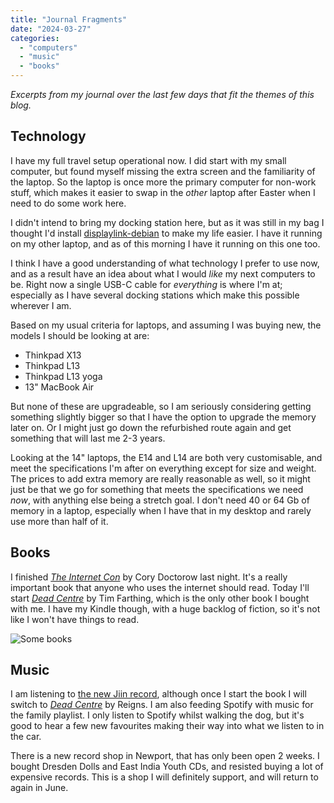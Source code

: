 ```yaml
---
title: "Journal Fragments"
date: "2024-03-27"
categories: 
  - "computers"
  - "music"
  - "books"
---
```

_Excerpts from my journal over the last few days that fit the themes of this blog._

## Technology

I have my full travel setup operational now. I did start with my small computer, but found myself missing the extra screen and the familiarity of the laptop. So the laptop is once more the primary computer for non-work stuff, which makes it easier to swap in the _other_ laptop after Easter when I need to do some work here.

I didn't intend to bring my docking station here, but as it was still in my bag I thought I'd install [displaylink-debian](https://github.com/AdnanHodzic/displaylink-debian/tree/master) to make my life easier. I have it running on my other laptop, and as of this morning I have it running on this one too.

I think I have a good understanding of what technology I prefer to use now, and as a result have an idea about what I would _like_ my next computers to be. Right now a single USB-C cable for _everything_ is where I'm at; especially as I have several docking stations which make this possible wherever I am.

Based on my usual criteria for laptops, and assuming I was buying new, the models I should be looking at are:

* Thinkpad X13
* Thinkpad L13
* Thinkpad L13 yoga
* 13" MacBook Air

But none of these are upgradeable, so I am seriously considering getting something slightly bigger so that I have the option to upgrade the memory later on. Or I might just go down the refurbished route again and get something that will last me 2-3 years.

Looking at the 14" laptops, the E14 and L14 are both very customisable, and meet the specifications I'm after on everything except for size and weight. The prices to add extra memory are really reasonable as well, so it might just be that we go for something that meets the specifications we need _now_, with anything else being a stretch goal. I don't need 40 or 64 Gb of memory in a laptop, especially when I have that in my desktop and rarely use more than half of it.

## Books

I finished [_The Internet Con_](https://craphound.com/internetcon/) by Cory Doctorow last night. It's a really important book that anyone who uses the internet should read. Today I'll start [_Dead Centre_](https://reignsofwessex.bandcamp.com/album/dead-centre) by Tim Farthing, which is the only other book I bought with me. I have my Kindle though, with a huge backlog of fiction, so it's not like I won't have things to read.

![Some books](blog/images/books.jpg)

## Music

I am listening to [the new Jiin record](https://jlin.bandcamp.com/album/akoma), although once I start the book I will switch to [_Dead Centre_](https://reignsofwessex.bandcamp.com/album/dead-centre) by Reigns. I am also feeding Spotify with music for the family playlist. I only listen to Spotify whilst walking the dog, but it's good to hear a few new favourites making their way into what we listen to in the car.

There is a new record shop in Newport, that has only been open 2 weeks. I bought Dresden Dolls and East India Youth CDs, and resisted buying a lot of expensive records. This is a shop I will definitely support, and will return to again in June.
